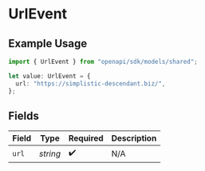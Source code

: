 # UrlEvent

## Example Usage

```typescript
import { UrlEvent } from "openapi/sdk/models/shared";

let value: UrlEvent = {
  url: "https://simplistic-descendant.biz/",
};
```

## Fields

| Field              | Type               | Required           | Description        |
| ------------------ | ------------------ | ------------------ | ------------------ |
| `url`              | *string*           | :heavy_check_mark: | N/A                |